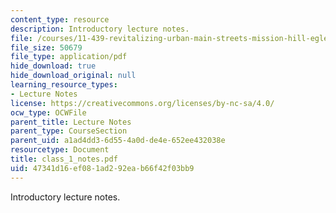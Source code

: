 ```yaml
---
content_type: resource
description: Introductory lecture notes.
file: /courses/11-439-revitalizing-urban-main-streets-mission-hill-egleston-square-boston-spring-2003/47341d16ef081ad292eab66f42f03bb9_class_1_notes.pdf
file_size: 50679
file_type: application/pdf
hide_download: true
hide_download_original: null
learning_resource_types:
- Lecture Notes
license: https://creativecommons.org/licenses/by-nc-sa/4.0/
ocw_type: OCWFile
parent_title: Lecture Notes
parent_type: CourseSection
parent_uid: a1ad4dd3-6d55-4a0d-de4e-652ee432038e
resourcetype: Document
title: class_1_notes.pdf
uid: 47341d16-ef08-1ad2-92ea-b66f42f03bb9
---
```

Introductory lecture notes.